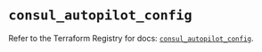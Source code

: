 # `consul_autopilot_config`

Refer to the Terraform Registry for docs: [`consul_autopilot_config`](https://registry.terraform.io/providers/hashicorp/consul/2.22.0/docs/resources/autopilot_config).
